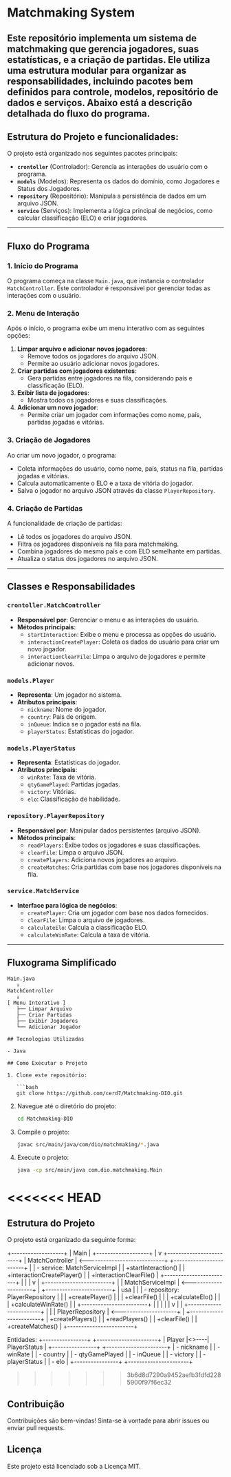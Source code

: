 # Matchmaking System
Este repositório implementa um sistema de matchmaking que gerencia jogadores, suas estatísticas, e a criação de partidas. Ele utiliza uma estrutura modular para organizar as responsabilidades, incluindo pacotes bem definidos para controle, modelos, repositório de dados e serviços. Abaixo está a descrição detalhada do fluxo do programa.
---
## Estrutura do Projeto e funcionalidades:

O projeto está organizado nos seguintes pacotes principais:

- **`crontoller`** (Controlador): Gerencia as interações do usuário com o programa.
- **`models`** (Modelos): Representa os dados do domínio, como Jogadores e Status dos Jogadores.
- **`repository`** (Repositório): Manipula a persistência de dados em um arquivo JSON.
- **`service`** (Serviços): Implementa a lógica principal de negócios, como calcular classificação (ELO) e criar jogadores.

---

## Fluxo do Programa

### 1. **Início do Programa**
O programa começa na classe `Main.java`, que instancia o controlador `MatchController`. Este controlador é responsável por gerenciar todas as interações com o usuário.

### 2. **Menu de Interação**
Após o início, o programa exibe um menu interativo com as seguintes opções:
1. **Limpar arquivo e adicionar novos jogadores**:
   - Remove todos os jogadores do arquivo JSON.
   - Permite ao usuário adicionar novos jogadores.
2. **Criar partidas com jogadores existentes**:
   - Gera partidas entre jogadores na fila, considerando país e classificação (ELO).
3. **Exibir lista de jogadores**:
   - Mostra todos os jogadores e suas classificações.
4. **Adicionar um novo jogador**:
   - Permite criar um jogador com informações como nome, país, partidas jogadas e vitórias.

### 3. **Criação de Jogadores**
Ao criar um novo jogador, o programa:
- Coleta informações do usuário, como nome, país, status na fila, partidas jogadas e vitórias.
- Calcula automaticamente o ELO e a taxa de vitória do jogador.
- Salva o jogador no arquivo JSON através da classe `PlayerRepository`.

### 4. **Criação de Partidas**
A funcionalidade de criação de partidas:
- Lê todos os jogadores do arquivo JSON.
- Filtra os jogadores disponíveis na fila para matchmaking.
- Combina jogadores do mesmo país e com ELO semelhante em partidas.
- Atualiza o status dos jogadores no arquivo JSON.

---

## Classes e Responsabilidades

### `crontoller.MatchController`
- **Responsável por**: Gerenciar o menu e as interações do usuário.
- **Métodos principais**:
  - `startInteraction`: Exibe o menu e processa as opções do usuário.
  - `interactionCreatePlayer`: Coleta os dados do usuário para criar um novo jogador.
  - `interactionClearFile`: Limpa o arquivo de jogadores e permite adicionar novos.

### `models.Player`
- **Representa**: Um jogador no sistema.
- **Atributos principais**:
  - `nickname`: Nome do jogador.
  - `country`: País de origem.
  - `inQueue`: Indica se o jogador está na fila.
  - `playerStatus`: Estatísticas do jogador.

### `models.PlayerStatus`
- **Representa**: Estatísticas do jogador.
- **Atributos principais**:
  - `winRate`: Taxa de vitória.
  - `qtyGamePlayed`: Partidas jogadas.
  - `victory`: Vitórias.
  - `elo`: Classificação de habilidade.

### `repository.PlayerRepository`
- **Responsável por**: Manipular dados persistentes (arquivo JSON).
- **Métodos principais**:
  - `readPlayers`: Exibe todos os jogadores e suas classificações.
  - `clearFile`: Limpa o arquivo JSON.
  - `createPlayers`: Adiciona novos jogadores ao arquivo.
  - `createMatches`: Cria partidas com base nos jogadores disponíveis na fila.

### `service.MatchService`
- **Interface para lógica de negócios**:
  - `createPlayer`: Cria um jogador com base nos dados fornecidos.
  - `clearFile`: Limpa o arquivo de jogadores.
  - `calculateElo`: Calcula a classificação ELO.
  - `calculateWinRate`: Calcula a taxa de vitória.

---

## Fluxograma Simplificado

```plaintext
Main.java
   ↓
MatchController
   ↓
[ Menu Interativo ]
   ├── Limpar Arquivo
   ├── Criar Partidas
   ├── Exibir Jogadores
   └── Adicionar Jogador

## Tecnologias Utilizadas

- Java

## Como Executar o Projeto

1. Clone este repositório:

   ```bash
   git clone https://github.com/cerd7/Matchmaking-DIO.git
   ```

2. Navegue até o diretório do projeto:

   ```bash
   cd Matchmaking-DIO
   ```

3. Compile o projeto:

   ```bash
   javac src/main/java/com/dio/matchmaking/*.java
   ```

4. Execute o projeto:

   ```bash
   java -cp src/main/java com.dio.matchmaking.Main
   ```

<<<<<<< HEAD
=======
## Estrutura do Projeto

O projeto está organizado da seguinte forma:

+-------------------+
|        Main       |
+-------------------+
          |
          v
+------------------------+
|   MatchController      | <----------------------------+
+------------------------+                              |
| - service: MatchServiceImpl                           |
| +startInteraction()                                   |
| +interactionCreatePlayer()                            |
| +interactionClearFile()                               |
+------------------------+                              |
          |                                             |
          v                                             |
+------------------------+                              |
|   MatchServiceImpl      |  <---------------------+    |
+------------------------+  |  usa                 |    |
| - repository: PlayerRepository                   |    |
| +createPlayer()                                  |    |
| +clearFile()                                     |    |
| +calculateElo()                                  |    |
| +calculateWinRate()                              |    |
+------------------------+                         |    |
          |                                        |    |
          v                                        |    |
+------------------------+                         |    |
|   PlayerRepository     |   <---------------------+    |
+------------------------+
| +createPlayers()       |
| +readPlayers()         |
| +clearFile()           |
| +createMatches()       |
+------------------------+

Entidades:
+----------------+      +----------------------+
|    Player      |<>----|    PlayerStatus      |
+----------------+      +----------------------+
| - nickname     |      | - winRate            |
| - country      |      | - qtyGamePlayed      |
| - inQueue      |      | - victory            |
| - playerStatus |      | - elo                |
+----------------+      +----------------------+

>>>>>>> 3b6d8d7290a9452aefb3fdfd2285900f97f6ec32
## Contribuição

Contribuições são bem-vindas! Sinta-se à vontade para abrir issues ou enviar pull requests.

## Licença

Este projeto está licenciado sob a Licença MIT.

